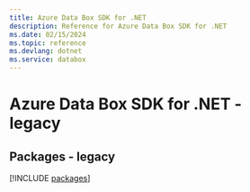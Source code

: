 ```yaml
---
title: Azure Data Box SDK for .NET
description: Reference for Azure Data Box SDK for .NET
ms.date: 02/15/2024
ms.topic: reference
ms.devlang: dotnet
ms.service: databox
---
```

# Azure Data Box SDK for .NET - legacy
## Packages - legacy
[!INCLUDE [packages](data-box-index.md)]